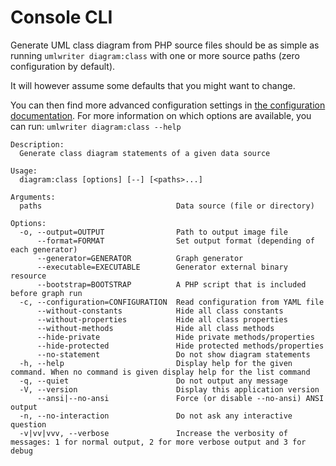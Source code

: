 # Console CLI

Generate UML class diagram from PHP source files should be as simple as running `umlwriter diagram:class`
with one or more source paths (zero configuration by default).

It will however assume some defaults that you might want to change.

You can then find more advanced configuration settings in [the configuration documentation](../01_Features/Configuration.md).
For more information on which options are available, you can run: `umlwriter diagram:class --help`

```text
Description:
  Generate class diagram statements of a given data source

Usage:
  diagram:class [options] [--] [<paths>...]

Arguments:
  paths                              Data source (file or directory)

Options:
  -o, --output=OUTPUT                Path to output image file
      --format=FORMAT                Set output format (depending of each generator)
      --generator=GENERATOR          Graph generator
      --executable=EXECUTABLE        Generator external binary resource
      --bootstrap=BOOTSTRAP          A PHP script that is included before graph run
  -c, --configuration=CONFIGURATION  Read configuration from YAML file
      --without-constants            Hide all class constants
      --without-properties           Hide all class properties
      --without-methods              Hide all class methods
      --hide-private                 Hide private methods/properties
      --hide-protected               Hide protected methods/properties
      --no-statement                 Do not show diagram statements
  -h, --help                         Display help for the given command. When no command is given display help for the list command
  -q, --quiet                        Do not output any message
  -V, --version                      Display this application version
      --ansi|--no-ansi               Force (or disable --no-ansi) ANSI output
  -n, --no-interaction               Do not ask any interactive question
  -v|vv|vvv, --verbose               Increase the verbosity of messages: 1 for normal output, 2 for more verbose output and 3 for debug
```
